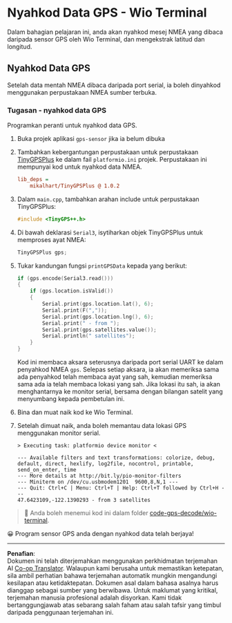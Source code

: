 <!--
CO_OP_TRANSLATOR_METADATA:
{
  "original_hash": "fbbcf96a9b63ccd661db98bbf854bb06",
  "translation_date": "2025-08-27T23:47:44+00:00",
  "source_file": "3-transport/lessons/1-location-tracking/wio-terminal-gps-decode.md",
  "language_code": "ms"
}
-->
# Nyahkod Data GPS - Wio Terminal

Dalam bahagian pelajaran ini, anda akan nyahkod mesej NMEA yang dibaca daripada sensor GPS oleh Wio Terminal, dan mengekstrak latitud dan longitud.

## Nyahkod Data GPS

Setelah data mentah NMEA dibaca daripada port serial, ia boleh dinyahkod menggunakan perpustakaan NMEA sumber terbuka.

### Tugasan - nyahkod data GPS

Programkan peranti untuk nyahkod data GPS.

1. Buka projek aplikasi `gps-sensor` jika ia belum dibuka

1. Tambahkan kebergantungan perpustakaan untuk perpustakaan [TinyGPSPlus](https://github.com/mikalhart/TinyGPSPlus) ke dalam fail `platformio.ini` projek. Perpustakaan ini mempunyai kod untuk nyahkod data NMEA.

    ```ini
    lib_deps =
        mikalhart/TinyGPSPlus @ 1.0.2
    ```

1. Dalam `main.cpp`, tambahkan arahan include untuk perpustakaan TinyGPSPlus:

    ```cpp
    #include <TinyGPS++.h>
    ```

1. Di bawah deklarasi `Serial3`, isytiharkan objek TinyGPSPlus untuk memproses ayat NMEA:

    ```cpp
    TinyGPSPlus gps;
    ```

1. Tukar kandungan fungsi `printGPSData` kepada yang berikut:

    ```cpp
    if (gps.encode(Serial3.read()))
    {
        if (gps.location.isValid())
        {
            Serial.print(gps.location.lat(), 6);
            Serial.print(F(","));
            Serial.print(gps.location.lng(), 6);
            Serial.print(" - from ");
            Serial.print(gps.satellites.value());
            Serial.println(" satellites");
        }
    }
    ```

    Kod ini membaca aksara seterusnya daripada port serial UART ke dalam penyahkod NMEA `gps`. Selepas setiap aksara, ia akan memeriksa sama ada penyahkod telah membaca ayat yang sah, kemudian memeriksa sama ada ia telah membaca lokasi yang sah. Jika lokasi itu sah, ia akan menghantarnya ke monitor serial, bersama dengan bilangan satelit yang menyumbang kepada pembetulan ini.

1. Bina dan muat naik kod ke Wio Terminal.

1. Setelah dimuat naik, anda boleh memantau data lokasi GPS menggunakan monitor serial.

    ```output
    > Executing task: platformio device monitor <
    
    --- Available filters and text transformations: colorize, debug, default, direct, hexlify, log2file, nocontrol, printable, send_on_enter, time
    --- More details at http://bit.ly/pio-monitor-filters
    --- Miniterm on /dev/cu.usbmodem1201  9600,8,N,1 ---
    --- Quit: Ctrl+C | Menu: Ctrl+T | Help: Ctrl+T followed by Ctrl+H ---
    47.6423109,-122.1390293 - from 3 satellites
    ```

> 💁 Anda boleh menemui kod ini dalam folder [code-gps-decode/wio-terminal](../../../../../3-transport/lessons/1-location-tracking/code-gps-decode/wio-terminal).

😀 Program sensor GPS anda dengan nyahkod data telah berjaya!

---

**Penafian**:  
Dokumen ini telah diterjemahkan menggunakan perkhidmatan terjemahan AI [Co-op Translator](https://github.com/Azure/co-op-translator). Walaupun kami berusaha untuk memastikan ketepatan, sila ambil perhatian bahawa terjemahan automatik mungkin mengandungi kesilapan atau ketidaktepatan. Dokumen asal dalam bahasa asalnya harus dianggap sebagai sumber yang berwibawa. Untuk maklumat yang kritikal, terjemahan manusia profesional adalah disyorkan. Kami tidak bertanggungjawab atas sebarang salah faham atau salah tafsir yang timbul daripada penggunaan terjemahan ini.